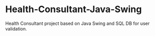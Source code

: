 # Health-Consultant-Java-Swing
Health Consultant project based on Java Swing and SQL DB for user validation.
